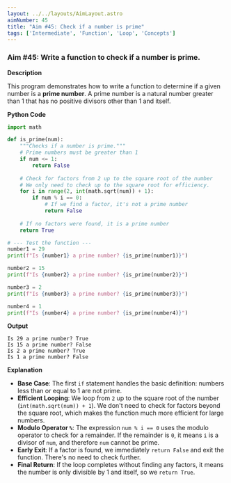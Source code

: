 ```yaml
---
layout: ../../layouts/AimLayout.astro
aimNumber: 45
title: "Aim #45: Check if a number is prime"
tags: ['Intermediate', 'Function', 'Loop', 'Concepts']
---
```


### Aim #45: Write a function to check if a number is prime.

**Description**

This program demonstrates how to write a function to determine if a given number is a **prime number**. A prime number is a natural number greater than 1 that has no positive divisors other than 1 and itself.

**Python Code**

```python
import math

def is_prime(num):
    """Checks if a number is prime."""
    # Prime numbers must be greater than 1
    if num <= 1:
        return False
    
    # Check for factors from 2 up to the square root of the number
    # We only need to check up to the square root for efficiency.
    for i in range(2, int(math.sqrt(num)) + 1):
        if num % i == 0:
            # If we find a factor, it's not a prime number
            return False
    
    # If no factors were found, it is a prime number
    return True

# --- Test the function ---
number1 = 29
print(f"Is {number1} a prime number? {is_prime(number1)}")

number2 = 15
print(f"Is {number2} a prime number? {is_prime(number2)}")

number3 = 2
print(f"Is {number3} a prime number? {is_prime(number3)}")

number4 = 1
print(f"Is {number4} a prime number? {is_prime(number4)}")
```

**Output**

```text
Is 29 a prime number? True
Is 15 a prime number? False
Is 2 a prime number? True
Is 1 a prime number? False
```

**Explanation**

- **Base Case**: The first `if` statement handles the basic definition: numbers less than or equal to 1 are not prime.
- **Efficient Looping**: We loop from `2` up to the square root of the number (`int(math.sqrt(num)) + 1`). We don't need to check for factors beyond the square root, which makes the function much more efficient for large numbers.
- **Modulo Operator `%`**: The expression `num % i == 0` uses the modulo operator to check for a remainder. If the remainder is `0`, it means `i` is a divisor of `num`, and therefore `num` cannot be prime.
- **Early Exit**: If a factor is found, we immediately `return False` and exit the function. There's no need to check further.
- **Final Return**: If the loop completes without finding any factors, it means the number is only divisible by 1 and itself, so we `return True`.
